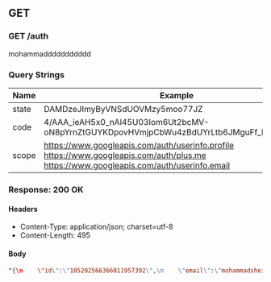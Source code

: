 ## GET

### GET /auth

mohammaddddddddddd

### Query Strings

Name | Example
--- | ---
state | DAMDzeJImyByVNSdUOVMzy5moo77JZ
code | 4/AAA_ieAH5x0_nAl45U03Iom6Ut2bcMV-oN8pYrnZtGUYKDpovHVmjpCbWu4zBdUYrLtb6JMguFf_E2tyxqLo_vo
scope | https://www.googleapis.com/auth/userinfo.profile https://www.googleapis.com/auth/plus.me https://www.googleapis.com/auth/userinfo.email

### Response: 200 OK

#### Headers

* Content-Type: application/json; charset=utf-8
* Content-Length: 495

#### Body

```json
"{\n    \"id\":\"105202566366011957392\",\n    \"email\":\"mohammadsheikhian70@gmail.com\",\n    \"verified_email\":true,\n    \"name\":\"Mohammad Sheikhian\",\n    \"given_name\":\"Mohammad\",\n    \"family_name\":\"Sheikhian\",\n    \"link\":\"https:\\\/\\\/plus.google.com\\\/105202566366011957392\",\n    \"picture\":\"https:\\\/\\\/lh4.googleusercontent.com\\\/-9gnVQNZquf%20g\\\/AAAAAAAAAAI\\\/AAAAAAAAAD0\\\/g4AAMkzYkpc\\\/photo.jpg\",\n    \"gender\":\"male\",\n    \"locale\":\"fa\"\n}"
```

